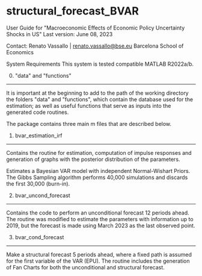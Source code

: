 # structural_forecast_BVAR
User Guide for "Macroeconomic Effects of Economic Policy Uncertainty Shocks in US"
Last version: June 08, 2023

Contact: 
Renato Vassallo | renato.vassallo@bse.eu
Barcelona School of Economics

System Requirements 
This system is tested compatible MATLAB R2022a/b. 

0. "data" and "functions"
--------------------------

It is important at the beginning to add to the path of the working directory the folders "data" and "functions", which contain the database used for the estimation; as well as useful functions that serve as inputs into the generated code routines.


The package contains three main m files that are described below. 

1. bvar_estimation_irf
-----------------------

Contains the routine for estimation, computation of impulse responses and generation of graphs with the posterior distribution of the parameters.

Estimates a Bayesian VAR model with independent Normal-Wishart Priors. The Gibbs Sampling algorithm performs 40,000 simulations and discards the first 30,000 (burn-in).


2. bvar_uncond_forecast
-----------------------

Contains the code to perform an unconditional forecast 12 periods ahead. The routine was modified to estimate the parameters with information up to 2019, but the forecast is made using March 2023 as the last observed point.


3. bvar_cond_forecast
-----------------------

Make a structural forecast 5 periods ahead, where a fixed path is assumed for the first variable of the VAR (EPU). The routine includes the generation of Fan Charts for both the unconditional and structural forecast.
